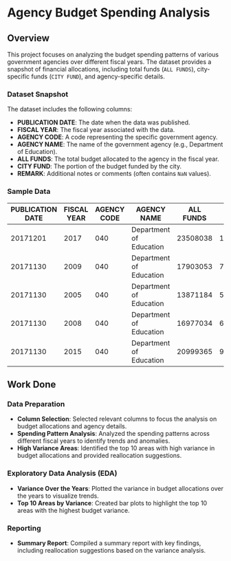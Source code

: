 # Agency Budget Spending Analysis

## Overview

This project focuses on analyzing the budget spending patterns of various government agencies over different fiscal years. The dataset provides a snapshot of financial allocations, including total funds (`ALL FUNDS`), city-specific funds (`CITY FUND`), and agency-specific details.

### Dataset Snapshot

The dataset includes the following columns:

- **PUBLICATION DATE**: The date when the data was published.
- **FISCAL YEAR**: The fiscal year associated with the data.
- **AGENCY CODE**: A code representing the specific government agency.
- **AGENCY NAME**: The name of the government agency (e.g., Department of Education).
- **ALL FUNDS**: The total budget allocated to the agency in the fiscal year.
- **CITY FUND**: The portion of the budget funded by the city.
- **REMARK**: Additional notes or comments (often contains `NaN` values).

### Sample Data

| PUBLICATION DATE | FISCAL YEAR | AGENCY CODE | AGENCY NAME             | ALL FUNDS | CITY FUND | REMARK |
|------------------|-------------|-------------|-------------------------|-----------|-----------|--------|
| 20171201         | 2017        | 040         | Department of Education | 23508038  | 11116952  | NaN    |
| 20171130         | 2009        | 040         | Department of Education | 17903053  | 7259066   | NaN    |
| 20171130         | 2005        | 040         | Department of Education | 13871184  | 5605073   | NaN    |
| 20171130         | 2008        | 040         | Department of Education | 16977034  | 6997793   | NaN    |
| 20171130         | 2015        | 040         | Department of Education | 20999365  | 9739990   | NaN    |

## Work Done

### Data Preparation

- **Column Selection**: Selected relevant columns to focus the analysis on budget allocations and agency details.
- **Spending Pattern Analysis**: Analyzed the spending patterns across different fiscal years to identify trends and anomalies.
- **High Variance Areas**: Identified the top 10 areas with high variance in budget allocations and provided reallocation suggestions.

### Exploratory Data Analysis (EDA)

- **Variance Over the Years**: Plotted the variance in budget allocations over the years to visualize trends.
- **Top 10 Areas by Variance**: Created bar plots to highlight the top 10 areas with the highest budget variance.

### Reporting

- **Summary Report**: Compiled a summary report with key findings, including reallocation suggestions based on the variance analysis.


